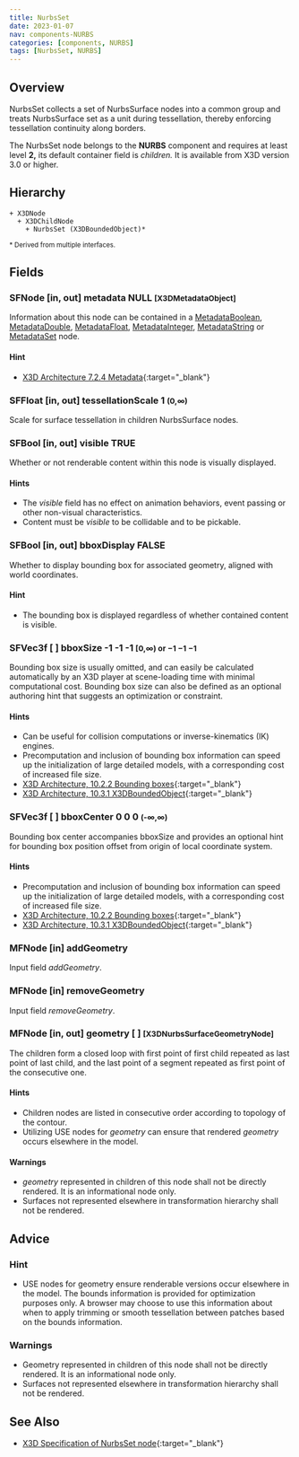 ```yaml
---
title: NurbsSet
date: 2023-01-07
nav: components-NURBS
categories: [components, NURBS]
tags: [NurbsSet, NURBS]
---
```

<style>
.post h3 {
  word-spacing: 0.2em;
}
</style>

## Overview

NurbsSet collects a set of NurbsSurface nodes into a common group and treats NurbsSurface set as a unit during tessellation, thereby enforcing tessellation continuity along borders.

The NurbsSet node belongs to the **NURBS** component and requires at least level **2,** its default container field is *children.* It is available from X3D version 3.0 or higher.

## Hierarchy

```
+ X3DNode
  + X3DChildNode
    + NurbsSet (X3DBoundedObject)*
```

<small>\* Derived from multiple interfaces.</small>

## Fields

### SFNode [in, out] **metadata** NULL <small>[X3DMetadataObject]</small>

Information about this node can be contained in a [MetadataBoolean](../core/metadataboolean), [MetadataDouble](../core/metadatadouble), [MetadataFloat](../core/metadatafloat), [MetadataInteger](../core/metadatainteger), [MetadataString](../core/metadatastring) or [MetadataSet](../core/metadataset) node.

#### Hint

- [X3D Architecture 7.2.4 Metadata](https://www.web3d.org/specifications/X3Dv4Draft/ISO-IEC19775-1v4-IS.proof//Part01/components/core.html#Metadata){:target="_blank"}

### SFFloat [in, out] **tessellationScale** 1 <small>(0,∞)</small>

Scale for surface tessellation in children NurbsSurface nodes.

### SFBool [in, out] **visible** TRUE

Whether or not renderable content within this node is visually displayed.

#### Hints

- The *visible* field has no effect on animation behaviors, event passing or other non-visual characteristics.
- Content must be *visible* to be collidable and to be pickable.

### SFBool [in, out] **bboxDisplay** FALSE

Whether to display bounding box for associated geometry, aligned with world coordinates.

#### Hint

- The bounding box is displayed regardless of whether contained content is visible.

### SFVec3f [ ] **bboxSize** -1 -1 -1 <small>[0,∞) or −1 −1 −1</small>

Bounding box size is usually omitted, and can easily be calculated automatically by an X3D player at scene-loading time with minimal computational cost. Bounding box size can also be defined as an optional authoring hint that suggests an optimization or constraint.

#### Hints

- Can be useful for collision computations or inverse-kinematics (IK) engines.
- Precomputation and inclusion of bounding box information can speed up the initialization of large detailed models, with a corresponding cost of increased file size.
- [X3D Architecture, 10.2.2 Bounding boxes](https://www.web3d.org/specifications/X3Dv4Draft/ISO-IEC19775-1v4-IS.proof//Part01/components/grouping.html#BoundingBoxes){:target="_blank"}
- [X3D Architecture, 10.3.1 X3DBoundedObject](https://www.web3d.org/specifications/X3Dv4Draft/ISO-IEC19775-1v4-IS.proof//Part01/components/grouping.html#X3DBoundedObject){:target="_blank"}

### SFVec3f [ ] **bboxCenter** 0 0 0 <small>(-∞,∞)</small>

Bounding box center accompanies bboxSize and provides an optional hint for bounding box position offset from origin of local coordinate system.

#### Hints

- Precomputation and inclusion of bounding box information can speed up the initialization of large detailed models, with a corresponding cost of increased file size.
- [X3D Architecture, 10.2.2 Bounding boxes](https://www.web3d.org/specifications/X3Dv4Draft/ISO-IEC19775-1v4-IS.proof//Part01/components/grouping.html#BoundingBoxes){:target="_blank"}
- [X3D Architecture, 10.3.1 X3DBoundedObject](https://www.web3d.org/specifications/X3Dv4Draft/ISO-IEC19775-1v4-IS.proof//Part01/components/grouping.html#X3DBoundedObject){:target="_blank"}

### MFNode [in] **addGeometry**

Input field *addGeometry*.

### MFNode [in] **removeGeometry**

Input field *removeGeometry*.

### MFNode [in, out] **geometry** [ ] <small>[X3DNurbsSurfaceGeometryNode]</small>

The children form a closed loop with first point of first child repeated as last point of last child, and the last point of a segment repeated as first point of the consecutive one.

#### Hints

- Children nodes are listed in consecutive order according to topology of the contour.
- Utilizing USE nodes for *geometry* can ensure that rendered *geometry* occurs elsewhere in the model.

#### Warnings

- *geometry* represented in children of this node shall not be directly rendered. It is an informational node only.
- Surfaces not represented elsewhere in transformation hierarchy shall not be rendered.

## Advice

### Hint

- USE nodes for geometry ensure renderable versions occur elsewhere in the model. The bounds information is provided for optimization purposes only. A browser may choose to use this information about when to apply trimming or smooth tessellation between patches based on the bounds information.

### Warnings

- Geometry represented in children of this node shall not be directly rendered. It is an informational node only.
- Surfaces not represented elsewhere in transformation hierarchy shall not be rendered.

## See Also

- [X3D Specification of NurbsSet node](https://www.web3d.org/documents/specifications/19775-1/V4.0/Part01/components/nurbs.html#NurbsSet){:target="_blank"}
